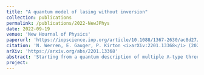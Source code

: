 ```yaml
---
title: "A quantum model of lasing without inversion"
collection: publications
permalink: /publications/2022-NewJPhys
date: 2022-09-19
venue: 'New Hournal of Physics'
paperurl: 'https://iopscience.iop.org/article/10.1088/1367-2630/ac8d27/meta'
citation: 'N. Werren, E. Gauger, P. Kirton <i>arXiv:2201.13368</i> (2022)'
arXiv: 'https://arxiv.org/abs/2201.13368'
abstract: 'Starting from a quantum description of multiple Λ-type three-level atoms driven with a coherent microwave field and incoherent optical pumping, we derive a microscopic model of lasing from which we move towards a consistent macroscopic picture. Our analysis applies across the range of system sizes from nanolasers to the thermodynamic limit of conventional lasing. We explore the necessary conditions to achieve lasing without inversion in certain regimes by calculating the non-equilibrium steady state solutions of the model at, and between, its microscopic and macroscopic limits. For the macroscopic picture, we use mean-field theory to present a thorough analysis of the lasing phase transition. In the microscopic case, we exploit the underlying permutation symmetry of the density matrix to calculate exact solutions for N three-level systems. This allows us to show that the steady state solutions approach the thermodynamic limit as N increases, restoring the sharp non-equilibrium phase transition in this limit. We demonstrate how the lasing phase transition and degree of population inversion can be adjusted by simply varying the phase of the coherent driving field. The high level of quantum control presented by this microscopic model and the framework outlined here have applications to further understanding and developing nanophotonic technology.'
project: 
---
```



